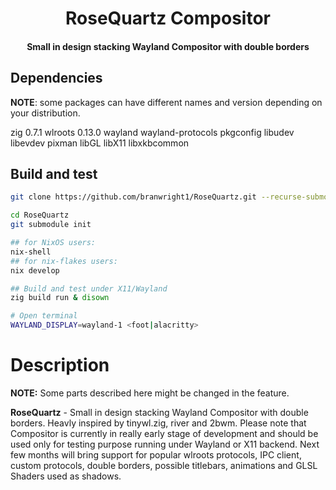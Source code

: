 <p align="center">
    <h1 align="center">RoseQuartz Compositor</h1>
    <h4 align="center">Small in design stacking Wayland Compositor with double borders</h4>
</p>

## Dependencies
**NOTE**: some packages can have different names and version depending on your distribution.

zig 0.7.1
wlroots 0.13.0
wayland
wayland-protocols
pkgconfig
libudev
libevdev
pixman
libGL
libX11
libxkbcommon

## Build and test
```sh
git clone https://github.com/branwright1/RoseQuartz.git --recurse-submodules

cd RoseQuartz
git submodule init

## for NixOS users:
nix-shell
## for nix-flakes users:
nix develop

## Build and test under X11/Wayland
zig build run & disown

# Open terminal
WAYLAND_DISPLAY=wayland-1 <foot|alacritty>
```

# Description
**NOTE:** Some parts described here might be changed in the feature.

**RoseQuartz** - Small in design stacking Wayland Compositor with double borders. Heavly inspired by tinywl.zig, river and 2bwm. Please note that Compositor is currently in really early stage of development and should be used only for testing purpose running under Wayland or X11 backend. Next few months will bring support for popular wlroots protocols, IPC client, custom protocols, double borders, possible titlebars, animations and GLSL Shaders used as shadows.
